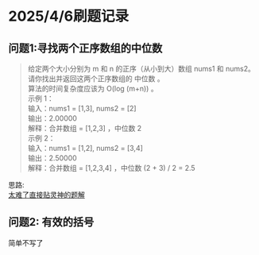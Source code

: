 # 2025/4/6刷题记录

## 问题1:寻找两个正序数组的中位数
> 给定两个大小分别为 m 和 n 的正序（从小到大）数组 nums1 和 nums2。请你找出并返回这两个正序数组的 中位数 。  
> 算法的时间复杂度应该为 O(log (m+n)) 。  
> 示例 1：  
> 输入：nums1 = [1,3], nums2 = [2]  
> 输出：2.00000  
> 解释：合并数组 = [1,2,3] ，中位数 2  
> 示例 2：  
> 输入：nums1 = [1,2], nums2 = [3,4]  
> 输出：2.50000  
> 解释：合并数组 = [1,2,3,4] ，中位数 (2 + 3) / 2 = 2.5  

思路:  
[太难了直接贴灵神的题解](https://leetcode.cn/problems/median-of-two-sorted-arrays/solutions/2950686/tu-jie-xun-xu-jian-jin-cong-shuang-zhi-z-p2gd/?envType=study-plan-v2&envId=top-100-liked)

## 问题2: 有效的括号

简单不写了
